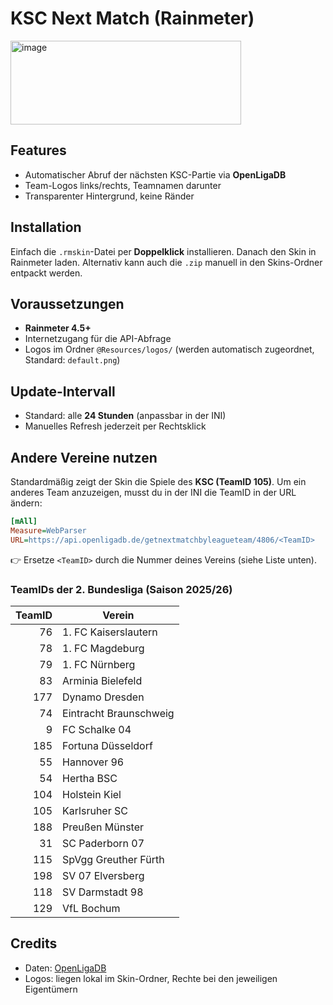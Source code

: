 # KSC Next Match (Rainmeter)

<img width="369" height="134" alt="image" src="https://github.com/user-attachments/assets/ed6be173-57c5-4b2d-bc5f-30ef4240414c" />

## Features

* Automatischer Abruf der nächsten KSC-Partie via **OpenLigaDB**
* Team-Logos links/rechts, Teamnamen darunter
* Transparenter Hintergrund, keine Ränder

## Installation

Einfach die `.rmskin`-Datei per **Doppelklick** installieren. Danach den Skin in Rainmeter laden.
Alternativ kann auch die `.zip` manuell in den Skins-Ordner entpackt werden.

## Voraussetzungen

* **Rainmeter 4.5+**
* Internetzugang für die API-Abfrage
* Logos im Ordner `@Resources/logos/` (werden automatisch zugeordnet, Standard: `default.png`)

## Update-Intervall

* Standard: alle **24 Stunden** (anpassbar in der INI)
* Manuelles Refresh jederzeit per Rechtsklick

## Andere Vereine nutzen

Standardmäßig zeigt der Skin die Spiele des **KSC (TeamID 105)**.
Um ein anderes Team anzuzeigen, musst du in der INI die TeamID in der URL ändern:

```ini
[mAll]
Measure=WebParser
URL=https://api.openligadb.de/getnextmatchbyleagueteam/4806/<TeamID>
```

👉 Ersetze `<TeamID>` durch die Nummer deines Vereins (siehe Liste unten).

### TeamIDs der 2. Bundesliga (Saison 2025/26)

| TeamID | Verein                 |
| -----: | ---------------------- |
|     76 | 1. FC Kaiserslautern   |
|     78 | 1. FC Magdeburg        |
|     79 | 1. FC Nürnberg         |
|     83 | Arminia Bielefeld      |
|    177 | Dynamo Dresden         |
|     74 | Eintracht Braunschweig |
|      9 | FC Schalke 04          |
|    185 | Fortuna Düsseldorf     |
|     55 | Hannover 96            |
|     54 | Hertha BSC             |
|    104 | Holstein Kiel          |
|    105 | Karlsruher SC          |
|    188 | Preußen Münster        |
|     31 | SC Paderborn 07        |
|    115 | SpVgg Greuther Fürth   |
|    198 | SV 07 Elversberg       |
|    118 | SV Darmstadt 98        |
|    129 | VfL Bochum             |

## Credits

* Daten: [OpenLigaDB](https://api.openligadb.de)
* Logos: liegen lokal im Skin-Ordner, Rechte bei den jeweiligen Eigentümern

